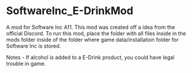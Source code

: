 # SoftwareInc_E-DrinkMod
A mod for Software Inc A11. This mod was created off a idea from the official Discord.
To run this mod, place the folder with all files inside in the mods folder inside of the folder where game data/installation folder for Software Inc is stored.

Notes - If alcohol is added to a E-Drink product, you could have legal trouble in game.

